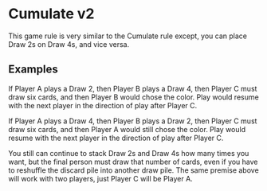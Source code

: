 # Cumulate v2
This game rule is very similar to the Cumulate rule except, you can place Draw 2s on Draw 4s, and 
vice versa.

## Examples
If Player A plays a Draw 2, then Player B plays a Draw 4, then Player C must draw six cards, and 
then Player B would chose the color.  Play would resume with the next player in the direction of 
play after Player C.

If Player A plays a Draw 4, then Player B plays a Draw 2, then Player C must draw six cards, and 
then Player A would still chose the color.  Play would resume with the next player in the direction of 
play after Player C.

You still can continue to stack Draw 2s and Draw 4s how many times you want, but the final person must draw 
that number of cards, even if you have to reshuffle the discard pile into another draw pile.
The same premise above will work with two players, just Player C will be Player A.

